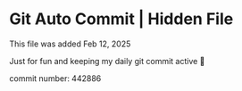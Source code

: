# Git Auto Commit | Hidden File

This file was added Feb 12, 2025

Just for fun and keeping my daily git commit active 🤪

commit number: 442886
